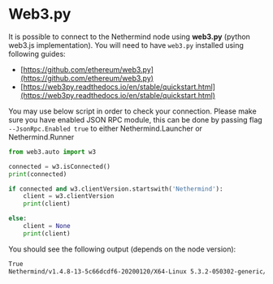 # Web3.py

It is possible to connect to the Nethermind node using **web3.py** (python web3.js implementation). You will need to have `web3.py` installed using following guides:

* [https://github.com/ethereum/web3.py](https://github.com/ethereum/web3.py)
* [https://web3py.readthedocs.io/en/stable/quickstart.html](https://web3py.readthedocs.io/en/stable/quickstart.html)

You may use below script in order to check your connection. Please make sure you have enabled JSON RPC module, this can be done by passing flag `--JsonRpc.Enabled true` to either Nethermind.Launcher or Nethermind.Runner

```python
from web3.auto import w3

connected = w3.isConnected()
print(connected)

if connected and w3.clientVersion.startswith('Nethermind'):
    client = w3.clientVersion
    print(client)

else:
    client = None
    print(client)
```

You should see the following output (depends on the node version):

```bash
True
Nethermind/v1.4.8-13-5c66dcdf6-20200120/X64-Linux 5.3.2-050302-generic/Core3.1.1
```
